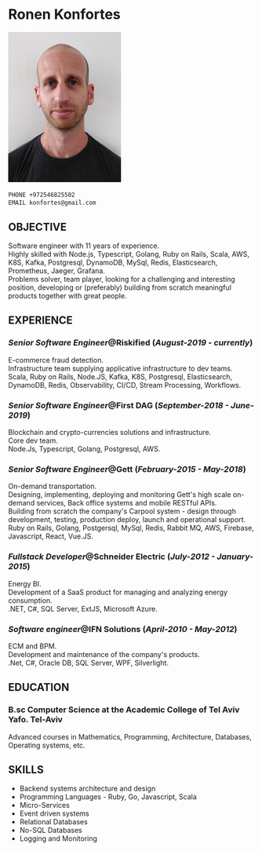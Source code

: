 # Ronen Konfortes

<img src="./me.jpg" alt="drawing" width="230"></img>

```
PHONE +972546825502
EMAIL konfortes@gmail.com
```

## OBJECTIVE

Software engineer with 11 years of experience.  
Highly skilled with Node.js, Typescript, Golang, Ruby on Rails, Scala, AWS, K8S, Kafka, Postgresql, DynamoDB, MySql, Redis, Elasticsearch, Prometheus, Jaeger, Grafana.  
Problems solver, team player, looking for a challenging and interesting position, developing or (preferably) building from scratch meaningful products together with great people.

## EXPERIENCE

### ***Senior Software Engineer***@Riskified (_August-2019 - currently_)

E-commerce fraud detection.  
Infrastructure team supplying applicative infrastructure to dev teams.  
Scala, Ruby on Rails, Node.JS, Kafka, K8S, Postgresql, Elasticsearch, DynamoDB, Redis, Observability, CI/CD, Stream Processing, Workflows.

### ***Senior Software Engineer***@First DAG (_September-2018 - June-2019_)

Blockchain and crypto-currencies solutions and infrastructure.  
Core dev team.  
Node.Js, Typescript, Golang, Postgresql, AWS.

### ***Senior Software Engineer***@Gett (_February-2015 - May-2018_)

On-demand transportation.  
Designing, implementing, deploying and monitoring Gett's high scale on-demand services, Back office systems and mobile RESTful APIs.  
Building from scratch the company's Carpool system - design through development, testing, production deploy, launch and operational support.  
Ruby on Rails, Golang, Postgersql, MySql, Redis, Rabbit MQ, AWS, Firebase, Javascript, React, Vue.JS.

### ***Fullstack Developer***@Schneider Electric (_July-2012 - January-2015_)

Energy BI.  
Development of a SaaS product for managing and analyzing energy consumption.  
.NET, C#, SQL Server, ExtJS, Microsoft Azure.

### ***Software engineer***@IFN Solutions (_April-2010 - May-2012_)

ECM and BPM.  
Development and maintenance of the company's products.  
.Net, C#, Oracle DB, SQL Server, WPF, Silverlight.
</br>

## EDUCATION

### B.sc Computer Science at the Academic College of Tel Aviv Yafo. Tel-Aviv

Advanced courses in Mathematics, Programming, Architecture, Databases, Operating systems, etc.  

## SKILLS

- Backend systems architecture and design
- Programming Languages - Ruby, Go, Javascript, Scala
- Micro-Services
- Event driven systems
- Relational Databases
- No-SQL Databases
- Logging and Monitoring
